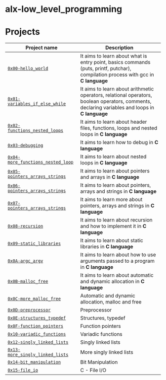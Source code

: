 # alx-low_level_programming

# Projects

| Project name | Description |
| ------------ | ----------- |
| [`0x00-hello_world`](https://github.com/Tosin5S/alx-low_level_programming/tree/main/0x00-hello_world) | It aims to learn about what is entry point, basics commands (puts, printf, putchar), compilation process with gcc in **C language** |
| [`0x01-variables_if_else_while`](https://github.com/Tosin5S/alx-low_level_programming/tree/main/0x01-variables_if_else_while) | It aims to learn about arithmetic operators, relational operators, boolean operators, comments, declaring variables and loops in **C language** |
| [`0x02-functions_nested_loops`](https://github.com/Tosin5S/alx-low_level_programming/tree/main/0x02-functions_nested_loops) | It aims to learn about header files, functions, loops and nested loops in **C language** |
| [`0x03-debugging`](https://github.com/Tosin5S/alx-low_level_programming/tree/main/0x03-debugging) | It aims to learn how to debug in **C language** |
| [`0x04-more_functions_nested_loop`](https://github.com/Tosin5S/alx-low_level_programming/tree/main/0x04-more_functions_nested_loop) | It aims to learn about nested loops in **C language** |
| [`0x05-pointers_arrays_strings`](https://github.com/Tosin5S/alx-low_level_programming/tree/main/0x05-pointers_arrays_strings) | It aims to learn about pointers and arrays in **C language** |
| [`0x06-pointers_arrays_strings`](https://github.com/Tosin5S/alx-low_level_programming/tree/main/0x06-pointers_arrays_strings) | It aims to learn about pointers, arrays and strings in **C language** |
| [`0x07-pointers_arrays_strings`](https://github.com/Tosin5S/alx-low_level_programming/tree/main/0x07-pointers_arrays_strings) | It aims to learn more about pointers, arrays and strings in **C language** |
| [`0x08-recursion`](https://github.com/Tosin5S/alx-low_level_programming/tree/main/0x08-recursion) | It aims to learn about recursion and how to implement it in **C language** |
| [`0x09-static_libraries`](https://github.com/Tosin5S/alx-low_level_programming/tree/main/0x09-static_libraries) | It aims to learn about static libraries in **C language** |
| [`0x0A-argc_argv`](https://github.com/Tosin5S/alx-low_level_programming/tree/main/0x0A-argc_argv) | It aims to learn about how to use arguments passed to a program in **C language** |
| [`0x0B-malloc_free`](https://github.com/Tosin5S/alx-low_level_programming/tree/main/0x0B-malloc_free) | It aims to learn about automatic and dynamic allocation in **C language** |
| [`0x0C-more_malloc_free`](https://github.com/Tosin5S/alx-low_level_programming/tree/main/0x0C-more_malloc_free) | Automatic and dynamic allocation, malloc and free |
| [`0x0D-preprocessor`](https://github.com/Tosin5S/alx-low_level_programming/tree/main/0x0D-preprocessor) | Preprocessor |
| [`0x0E-structures_typedef`](https://github.com/Tosin5S/alx-low_level_programming/tree/main/0x0E-structures_typedef) | Structures, typedef |
| [`0x0F-function_pointers`](https://github.com/Tosin5S/alx-low_level_programming/tree/main/0x0F-function_pointers) | Function pointers |
| [`0x10-variadic_functions`](https://github.com/Tosin5S/alx-low_level_programming/tree/main/0x10-variadic_functions) | Variadic functions |
| [`0x12-singly_linked_lists`](https://github.com/Tosin5S/alx-low_level_programming/tree/main/0x12-singly_linked_lists) | Singly linked lists |
| [`0x13-more_singly_linked_lists`](https://github.com/Tosin5S/alx-low_level_programming/tree/main/0x13-more_singly_linked_lists) | More singly linked lists |
| [`0x14-bit_manipulation`](https://github.com/Tosin5S/alx-low_level_programming/tree/main/0x14-bit_manipulation) | Bit Manipulation |
| [`0x15-file_io`](https://github.com/Tosin5S/alx-low_level_programming/tree/main/0x15-file_io) | C - File I/O |
